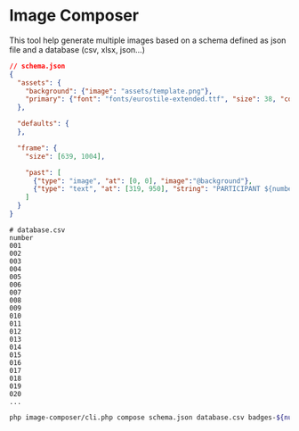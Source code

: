 Image Composer
==============

This tool help generate multiple images based on a schema defined as json file and a database (csv, xlsx, json...)

```json
// schema.json
{
  "assets": {
    "background": {"image": "assets/template.png"},
    "primary": {"font": "fonts/eurostile-extended.ttf", "size": 38, "color": "000000"}
  },

  "defaults": {
  },

  "frame": {
    "size": [639, 1004],

    "past": [
      {"type": "image", "at": [0, 0], "image":"@background"},
      {"type": "text", "at": [319, 950], "string": "PARTICIPANT ${number}", "font": "@primary"}
    ]
  }
}
```

```
# database.csv
number
001
002
003
004
005
006
007
008
009
010
011
012
013
014
015
016
017
018
019
020
...
```

```sh
php image-composer/cli.php compose schema.json database.csv badges-${number}.png
```
